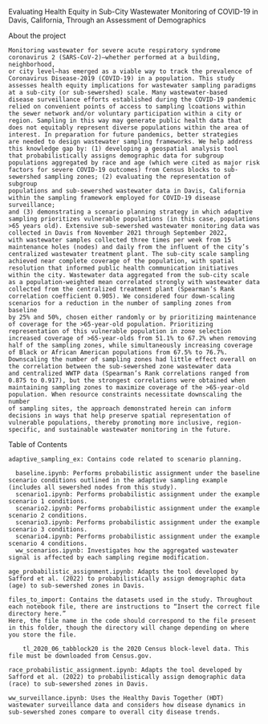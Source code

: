 Evaluating Health Equity in Sub-City Wastewater Monitoring of COVID-19 in Davis, California, Through an Assessment of Demographics

About the project

    Monitoring wastewater for severe acute respiratory syndrome coronavirus 2 (SARS-CoV-2)—whether performed at a building, neighborhood, 
    or city level—has emerged as a viable way to track the prevalence of Coronavirus Disease-2019 (COVID-19) in a population. This study 
    assesses health equity implications for wastewater sampling paradigms at a sub-city (or sub-sewershed) scale. Many wastewater-based 
    disease surveillance efforts established during the COVID-19 pandemic relied on convenient points of access to sampling lcoations within 
    the sewer network and/or voluntary participation within a city or region. Sampling in this way may generate public health data that 
    does not equitably represent diverse populations within the area of interest. In preparation for future pandemics, better strategies 
    are needed to design wastewater sampling frameworks. We help address this knowledge gap by: (1) developing a geospatial analysis tool 
    that probabilistically assigns demographic data for subgroup populations aggregated by race and age (which were cited as major risk 
    factors for severe COVID-19 outcomes) from Census blocks to sub-sewershed sampling zones; (2) evaluating the representation of subgroup 
    populations and sub-sewershed wastewater data in Davis, California within the sampling framework employed for COVID-19 disease surveillance; 
    and (3) demonstrating a scenario planning strategy in which adaptive sampling prioritizes vulnerable populations (in this case, populations 
    >65 years old). Extensive sub-sewershed wastewater monitoring data was collected in Davis from November 2021 through September 2022, 
    with wastewater samples collected three times per week from 15 maintenance holes (nodes) and daily from the influent of the city’s 
    centralized wastewater treatment plant. The sub-city scale sampling achieved near complete coverage of the population, with spatial 
    resolution that informed public health communication initiatives within the city. Wastewater data aggregated from the sub-city scale 
    as a population-weighted mean correlated strongly with wastewater data collected from the centralized treatment plant (Spearman’s Rank 
    correlation coefficient 0.905). We considered four down-scaling scenarios for a reduction in the number of sampling zones from baseline 
    by 25% and 50%, chosen either randomly or by prioritizing maintenance of coverage for the >65-year-old population. Prioritizing 
    representation of this vulnerable population in zone selection increased coverage of >65-year-olds from 51.1% to 67.2% when removing 
    half of the sampling zones, while simultaneously increasing coverage of Black or African American populations from 67.5% to 76.7%. 
    Downscaling the number of sampling zones had little effect overall on the correlation between the sub-sewershed zone wastewater data 
    and centralized WWTP data (Spearman’s Rank correlations ranged from 0.875 to 0.917), but the strongest correlations were obtained when 
    maintaining sampling zones to maximize coverage of the >65-year-old population. When resource constraints necessitate downscaling the number 
    of sampling sites, the approach demonstrated herein can inform decisions in ways that help preserve spatial representation of 
    vulnerable populations, thereby promoting more inclusive, region-specific, and sustainable wastewater monitoring in the future.

Table of Contents

    adaptive_sampling_ex: Contains code related to scenario planning.

      baseline.ipynb: Performs probabilistic assignment under the baseline scenario conditions outlined in the adaptive sampling example (includes all sewershed nodes from this study). 
      scenario1.ipynb: Performs probabilistic assignment under the example scenario 1 conditions.
      scenario2.ipynb: Performs probabilistic assignment under the example scenario 2 conditions.
      scenario3.ipynb: Performs probabilistic assignment under the example scenario 3 conditions. 
      scenario4.ipynb: Performs probabilistic assignment under the example scenario 4 conditions.
      ww_scenarios.ipynb: Investigates how the aggregated wastewater signal is affected by each sampling regime modification.
      
    age_probabilistic_assignment.ipynb: Adapts the tool developed by Safford et al. (2022) to probabilistically assign demographic data (age) to sub-sewershed zones in Davis.
  
    files_to_import: Contains the datasets used in the study. Throughout each notebook file, there are instructions to “Insert the correct file directory here.” 
    Here, the file name in the code should correspond to the file present in this folder, though the directory will change depending on where you store the file.
  
	    tl_2020_06_tabblock20 is the 2020 Census block-level data. This file must be downloaded from Census.gov.
     
    race_probabilistic_assignment.ipynb: Adapts the tool developed by Safford et al. (2022) to probabilistically assign demographic data (race) to sub-sewershed zones in Davis.
  
    ww_surveillance.ipynb: Uses the Healthy Davis Together (HDT) wastewater surveillance data and considers how disease dynamics in sub-sewershed zones compare to overall city disease trends.
